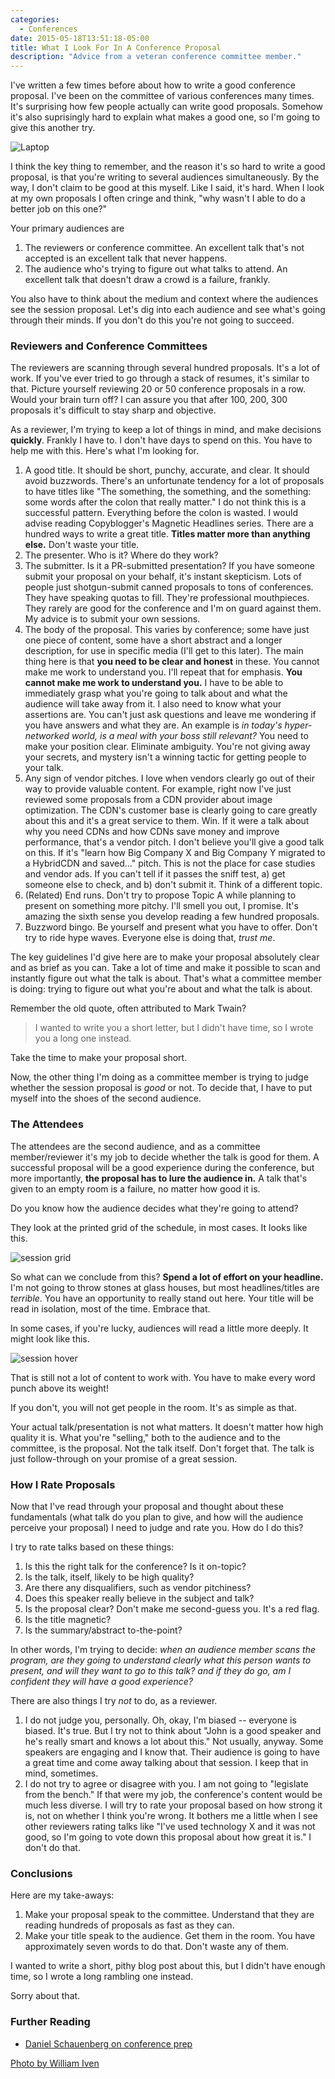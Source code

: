 ```yaml
---
categories:
  - Conferences
date: 2015-05-18T13:51:18-05:00
title: What I Look For In A Conference Proposal
description: "Advice from a veteran conference committee member."
---
```


I've written a few times before about how to write a good conference proposal.
I've been on the committee of various conferences many times. It's surprising
how few people actually can write good proposals. Somehow it's also suprisingly
hard to explain what makes a good one, so I'm going to give this another try.

![Laptop](/media/2015/05/laptop.jpg)

<!--more-->

I think the key thing to remember, and the reason it's so hard to write a good
proposal, is that you're writing to several audiences simultaneously. By the
way, I don't claim to be good at this myself. Like I said, it's hard. When I
look at my own proposals I often cringe and think, "why wasn't I able to do a
better job on this one?"

Your primary audiences are

1. The reviewers or conference committee. An excellent talk that's not accepted
	is an excellent talk that never happens.
2. The audience who's trying to figure out what talks to attend. An excellent
	talk that doesn't draw a crowd is a failure, frankly.

You also have to think about the medium and context where the audiences see the
session proposal. Let's dig into each audience and see what's going through
their minds. If you don't do this you're not going to succeed.

### Reviewers and Conference Committees

The reviewers are scanning through several hundred proposals. It's a lot of
work. If you've ever tried to go through a stack of resumes, it's similar to
that. Picture yourself reviewing 20 or 50 conference proposals in a row.  Would
your brain turn off? I can assure you that after 100, 200, 300 proposals it's
difficult to stay sharp and objective.

As a reviewer, I'm trying to keep a lot of things in mind, and make decisions
**quickly**. Frankly I have to. I don't have days to spend on this. You have to
help me with this. Here's what I'm looking for.

1. A good title. It should be short, punchy, accurate, and clear. It should
	avoid buzzwords. There's an unfortunate tendency for a lot of proposals to
	have titles like "The something, the something, and the something: some words
	after the colon that really matter." I do not think this is a successful
	pattern. Everything before the colon is wasted. I would advise reading
	Copyblogger's Magnetic Headlines series. There are a hundred ways to write a
	great title. **Titles matter more than anything else.** Don't waste your
	title.
2. The presenter. Who is it? Where do they work?
3. The submitter. Is it a PR-submitted presentation? If you have someone submit
	your proposal on your behalf, it's instant skepticism. Lots of people just
	shotgun-submit canned proposals to tons of conferences. They have speaking
	quotas to fill. They're professional mouthpieces. They rarely are good for
	the conference and I'm on guard against them. My advice is to submit your own
	sessions.
4. The body of the proposal. This varies by conference; some have just one piece
	of content, some have a short abstract and a longer description, for use in
	specific media (I'll get to this later). The main thing here is that **you
	need to be clear and honest** in these. You cannot make me work to understand
	you. I'll repeat that for emphasis. **You cannot make me work to understand
	you.** I have to be able to immediately grasp what you're going to talk about
	and what the audience will take away from it. I also need to know what your
	assertions are. You can't just ask questions and leave me wondering if you
	have answers and what they are. An example is *in today's hyper-networked
	world, is a meal with your boss still relevant?* You need to make your
	position clear. Eliminate ambiguity. You're not giving away your secrets, and
	mystery isn't a winning tactic for getting people to your talk.
5. Any sign of vendor pitches. I love when vendors clearly go out of their way
	to provide valuable content. For example, right now I've just reviewed some
	proposals from a CDN provider about image optimization. The CDN's customer
	base is clearly going to care greatly about this and it's a great service to
	them.  Win. If it were a talk about why you need CDNs and how CDNs save money
	and improve performance, that's a vendor pitch. I don't believe you'll give a
	good talk on this. If it's "learn how Big Company X and Big Company Y
	migrated to a HybridCDN and saved..." pitch. This is not the place for case
	studies and vendor ads. If you can't tell if it passes the sniff test, a) get
	someone else to check, and b) don't submit it. Think of a different topic.
6. (Related) End runs. Don't try to propose Topic A while planning to present on
	something more pitchy.  I'll smell you out, I promise. It's amazing the sixth
	sense you develop reading a few hundred proposals.
7. Buzzword bingo. Be yourself and present what you have to offer. Don't try to
	ride hype waves. Everyone else is doing that, *trust me*.

The key guidelines I'd give here are to make your proposal absolutely clear and
as brief as you can. Take a lot of time and make it possible to scan and
instantly figure out what the talk is about. That's what a committee member is
doing: trying to figure out what you're about and what the talk is about.

Remember the old quote, often attributed to Mark Twain?

> I wanted to write you a short letter, but I didn't have time, so I wrote you a
> long one instead.

Take the time to make your proposal short.

Now, the other thing I'm doing as a committee member is trying to judge whether
the session proposal is *good* or not.  To decide that, I have to put myself
into the shoes of the second audience.

### The Attendees

The attendees are the second audience, and as a committee member/reviewer it's
my job to decide whether the talk is good for them. A successful proposal will
be a good experience during the conference, but more importantly, **the proposal
has to lure the audience in.** A talk that's given to an empty room is a
failure, no matter how good it is.

Do you know how the audience decides what they're going to attend?

They look at the printed grid of the schedule, in most cases. It looks like
this.

![session grid](/media/2015/05/session-grid.png)

So what can we conclude from this? **Spend a lot of effort on your headline.**
I'm not going to throw stones at glass houses, but most headlines/titles are
*terrible*. You have an opportunity to really stand out here. Your title
will be read in isolation, most of the time. Embrace that.

In some cases, if you're lucky, audiences will read a little more deeply. It
might look like this.

![session hover](/media/2015/05/session-hover.png)

That is still not a lot of content to work with. You have to make every word
punch above its weight!

If you don't, you will not get people in the room. It's as simple as that.

Your actual talk/presentation is not what matters. It doesn't matter how high
quality it is. What you're "selling," both to the audience and to the committee,
is the proposal. Not the talk itself. Don't forget that. The talk is just
follow-through on your promise of a great session.

### How I Rate Proposals

Now that I've read through your proposal and thought about these fundamentals
(what talk do you plan to give, and how will the audience perceive your
proposal) I need to judge and rate you. How do I do this?

I try to rate talks based on these things:

1. Is this the right talk for the conference? Is it on-topic?
2. Is the talk, itself, likely to be high quality?
3. Are there any disqualifiers, such as vendor pitchiness?
4. Does this speaker really believe in the subject and talk?
5. Is the proposal clear? Don't make me second-guess you. It's a red flag.
6. Is the title magnetic?
7. Is the summary/abstract to-the-point?

In other words, I'm trying to decide: *when an audience member scans the
program, are they going to understand clearly what this person wants to present,
and will they want to go to this talk? and if they do go, am I confident they
will have a good experience?* 

There are also things I try *not* to do, as a reviewer.

1.	I do not judge you, personally. Oh, okay, I'm biased -- everyone is biased.
	It's true. But I try not to think about "John is a good speaker and he's
	really smart and knows a lot about this." Not usually, anyway. Some speakers
	are engaging and I know that. Their audience is going to have a great time
	and come away talking about that session. I keep that in mind, sometimes.
2. I do not try to agree or disagree with you. I am not going to "legislate from
	the bench." If that were my job, the conference's content would be much less
	diverse. I will try to rate your proposal based on how strong it is, not on
	whether I think you're wrong. It bothers me a little when I see other
	reviewers rating talks like "I've used technology X and it was not good, so
	I'm going to vote down this proposal about how great it is." I don't do that.

### Conclusions

Here are my take-aways:

1. Make your proposal speak to the committee. Understand that they are reading
	hundreds of proposals as fast as they can.
2. Make your title speak to the audience. Get them in the room. You have
	approximately seven words to do that. Don't waste any of them.

I wanted to write a short, pithy blog post about this, but I didn't have enough
time, so I wrote a long rambling one instead.

Sorry about that.

### Further Reading

- [Daniel Schauenberg on conference prep](https://unwiredcouch.com/2015/09/25/talk-prep.html)

[Photo by William Iven](https://unsplash.com/photos/SpVHcbuKi6E/)
